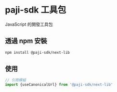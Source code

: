 # paji-sdk 工具包

JavaScript 的開發工具包

## 透過 npm 安裝

```bash
npm install @paji-sdk/next-lib
```

## 使用

```javascript
// 引用模組
import {useCanonicalUrl} from '@paji-sdk/next-lib'

```
